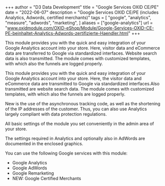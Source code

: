 +++
author = "D3 Data Development"
title = "Google Services OXID CE/PE"
date = "2022-06-07"
description = "Google Services OXID CE/PE (includes Analytics, Adwords, certified merchants)"
tags = [
    "google",
    "analytics",
    "measure",
    "adwords",
    "marketing",
]
aliases = ["google-analytics"]
url = "www.oxidmodule.com/OXID-eShop/Module/Google-Services-OXID-CE-PE-beinhaltet-Analytics-Adwords-zertifizierte-Haendler.html"
+++

This module provides you with the quick and easy integration of your Google Analytics account into your store. Here, visitor data and eCommerce data are transferred to Google via standardized interfaces. Website search data is also transmitted. The module comes with customized templates, with which also the funnels are logged properly.

<!--more-->

This module provides you with the quick and easy integration of your Google Analytics account into your store. Here, the visitor data and eCommerce data are transmitted to Google via standardized interfaces.Also transmitted are website search data. The module comes with customized templates, with which also the funnels are logged properly.

New is the use of the asynchronous tracking code, as well as the shortening of the IP addresses of the customer. Thus, you can also use Analytics largely compliant with data protection regulations.

All basic settings of the module you set conveniently in the admin area of your store.

The settings required in Analytics and optionally also in AdWords are documented in the enclosed graphics. 

You can use the following Google services with this module:

* Google Analytics
* Google AdWords
* Google Remarketing
* NEW: Google Certified Merchants
